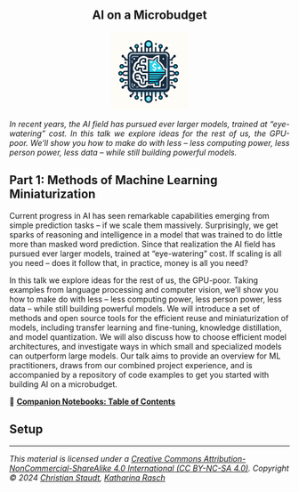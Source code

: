 
<br />
<div align="center">
  <h2 align="center">AI on a Microbudget</h2>

  <a href="https://github.com/clstaudt/audiomariner">
    <img src="fig/logo.jpg" alt="Logo" width="140" height="140">
  </a>


  <p align="justify">
<i>In recent years, the AI field has pursued ever larger models, trained at “eye-watering” cost. In this talk we explore ideas for the rest of us, the GPU-poor. We’ll show you how to make do with less – less computing power, less person power, less data – while still building powerful models.</i>
  </p>
</div>


## Part 1: Methods of Machine Learning Miniaturization

Current progress in AI has seen remarkable capabilities emerging from simple prediction tasks – if we scale them massively. Surprisingly, we get sparks of reasoning and intelligence in a model that was trained to do little more than masked word prediction. Since that realization the AI field has pursued ever larger models, trained at “eye-watering” cost. If scaling is all you need – does it follow that, in practice, money is all you need?

In this talk we explore ideas for the rest of us, the GPU-poor. Taking examples from language processing and computer vision, we’ll show you how to make do with less – less computing power, less person power, less data – while still building powerful models. We will introduce a set of methods and open source tools for the efficient reuse and miniaturization of models, including transfer learning and fine-tuning, knowledge distillation, and model quantization. We will also discuss how to choose efficient model architectures, and investigate ways in which small and specialized models can outperform large models. Our talk aims to provide an overview for ML practitioners, draws from our combined project experience, and is accompanied by a repository of code examples to get you started with building AI on a microbudget.

📙 [**Companion Notebooks: Table of Contents**](notebooks/ai-on-a-microbudget.ipynb)


## Setup



---
_This material is licensed under a [Creative Commons Attribution-NonCommercial-ShareAlike 4.0 International (CC BY-NC-SA 4.0)](https://creativecommons.org/licenses/by-nc-sa/4.0/). Copyright © 2024 [Christian Staudt](https://clstaudt.me), [Katharina Rasch](https://krasch.io)_